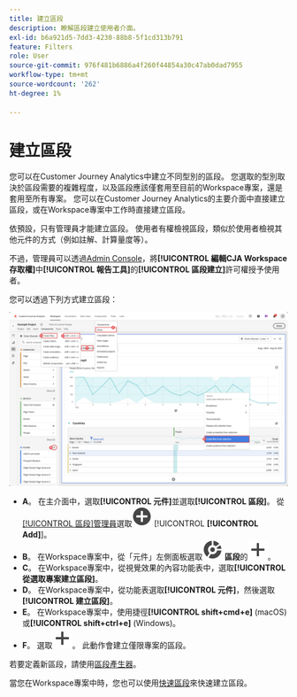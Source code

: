 ```yaml
---
title: 建立區段
description: 瞭解區段建立使用者介面。
exl-id: b6a921d5-7dd3-4230-88b8-5f1cd313b791
feature: Filters
role: User
source-git-commit: 976f481b6886a4f260f44854a30c47ab0dad7955
workflow-type: tm+mt
source-wordcount: '262'
ht-degree: 1%

---
```


# 建立區段

您可以在Customer Journey Analytics中建立不同型別的區段。  您選取的型別取決於區段需要的複雜程度，以及區段應該僅套用至目前的Workspace專案，還是套用至所有專案。 您可以在Customer Journey Analytics的主要介面中直接建立區段，或在Workspace專案中工作時直接建立區段。

依預設，只有管理員才能建立區段。 使用者有權檢視區段，類似於使用者檢視其他元件的方式（例如註解、計算量度等）。

不過，管理員可以透過[Admin Console](/help/technotes/access-control.md#user-level-access)，將&#x200B;**[!UICONTROL 編輯CJA Workspace存取權]**&#x200B;中&#x200B;**[!UICONTROL 報告工具]**&#x200B;的&#x200B;**[!UICONTROL 區段建立]**&#x200B;許可權授予使用者。

您可以透過下列方式建立區段：

![建立區段的方式](assets/create-filter.png)

* **A**。 在主介面中，選取&#x200B;**[!UICONTROL 元件]**&#x200B;並選取&#x200B;**[!UICONTROL 區段]**。 從[[!UICONTROL 區段]管理員](/help/components/filters/manage-filters.md)選取![AddCircle](/help/assets/icons/AddCircle.svg) [!UICONTROL **[!UICONTROL Add]**]。
* **B**。 在Workspace專案中，從「元件」左側面板選取![區段](/help/assets/icons/Segmentation.svg) **區段**&#x200B;的![新增](/help/assets/icons/Add.svg)。
* **C**。 在Workspace專案中，從視覺效果的內容功能表中，選取&#x200B;**[!UICONTROL 從選取專案建立區段]**。
* **D**。 在Workspace專案中，從功能表選取&#x200B;**[!UICONTROL 元件]**，然後選取&#x200B;**[!UICONTROL 建立區段]**。
* **E**。 在Workspace專案中，使用捷徑&#x200B;**[!UICONTROL shift+cmd+e]** (macOS)或&#x200B;**[!UICONTROL shift+ctrl+e]** (Windows)。
* **F**。 選取![在&#x200B;***將區段拖放到此處（或任何其他元件）***&#x200B;拖放區域中新增](/help/assets/icons/Add.svg)。 此動作會建立僅限專案的區段。

若要定義新區段，請使用[區段產生器](/help/components/filters/filter-builder.md)。

當您在Workspace專案中時，您也可以使用[快速區段](/help/components/filters/quick-filters.md)來快速建立區段。
